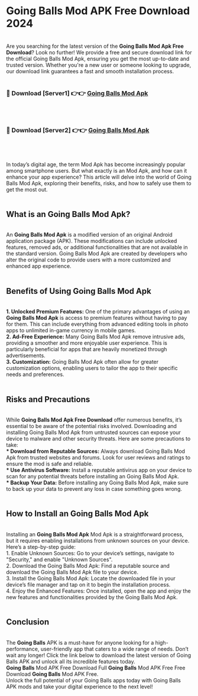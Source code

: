 # Going Balls Mod APK Free Download 2024
<br>
Are you searching for the latest version of the <strong>Going Balls Mod Apk Free Download</strong>? Look no further! We provide a free and secure download link for the official Going Balls Mod Apk, ensuring you get the most up-to-date and trusted version. Whether you're a new user or someone looking to upgrade, our download link guarantees a fast and smooth installation process.
<br>
<br>
<h3>🔴 Download [Server1] 👉👉 <a href="https://apk.modyolo.store?title=Going Balls">Going Balls Mod Apk</a></h3><br>
<br>
<h3>🔴 Download [Server2] 👉👉 <a href="https://apk.modyolo.store?title=Going Balls">Going Balls Mod Apk</a></h3><br>
<br>
<br>
In today’s digital age, the term Mod Apk has become increasingly popular among smartphone users. But what exactly is an Mod Apk, and how can it enhance your app experience? This article will delve into the world of Going Balls Mod Apk, exploring their benefits, risks, and how to safely use them to get the most out.
<br>
<br>
<h2>What is an Going Balls Mod Apk?</h2>
<br>
An <strong>Going Balls Mod Apk</strong> is a modified version of an original Android application package (APK). These modifications can include unlocked features, removed ads, or additional functionalities that are not available in the standard version. Going Balls Mod Apk are created by developers who alter the original code to provide users with a more customized and enhanced app experience.
<br>
<br>
<h2>Benefits of Using Going Balls Mod Apk</h2>
<br>
<strong> 1. Unlocked Premium Features:</strong> One of the primary advantages of using an <strong>Going Balls Mod Apk</strong> is access to premium features without having to pay for them. This can include everything from advanced editing tools in photo apps to unlimited in-game currency in mobile games.
<br>
<strong> 2. Ad-Free Experience:</strong> Many Going Balls Mod Apk remove intrusive ads, providing a smoother and more enjoyable user experience. This is particularly beneficial for apps that are heavily monetized through advertisements.
<br>
<strong> 3. Customization:</strong> Going Balls Mod Apk often allow for greater customization options, enabling users to tailor the app to their specific needs and preferences.
<br>
<br>
<h2>Risks and Precautions</h2>
<br>
While <strong>Going Balls Mod Apk Free Download</strong> offer numerous benefits, it’s essential to be aware of the potential risks involved. Downloading and installing Going Balls Mod Apk from untrusted sources can expose your device to malware and other security threats. Here are some precautions to take:
<br>
<strong> * Download from Reputable Sources:</strong> Always download Going Balls Mod Apk from trusted websites and forums. Look for user reviews and ratings to ensure the mod is safe and reliable.
<br>
<strong> * Use Antivirus Software:</strong> Install a reputable antivirus app on your device to scan for any potential threats before installing an Going Balls Mod Apk.
<br>
<strong> * Backup Your Data:</strong> Before installing any Going Balls Mod Apk, make sure to back up your data to prevent any loss in case something goes wrong.
<br>
<br>
<h2>How to Install an Going Balls Mod Apk</h2>
<br>
Installing an <strong>Going Balls Mod Apk</strong> Mod Apk is a straightforward process, but it requires enabling installations from unknown sources on your device. Here’s a step-by-step guide:
<br>
 1. Enable Unknown Sources: Go to your device’s settings, navigate to "Security," and enable "Unknown Sources".
<br>
 2. Download the Going Balls Mod Apk: Find a reputable source and download the Going Balls Mod Apk file to your device.
<br>
 3. Install the Going Balls Mod Apk: Locate the downloaded file in your device’s file manager and tap on it to begin the installation process.
<br>
 4. Enjoy the Enhanced Features: Once installed, open the app and enjoy the new features and functionalities provided by the Going Balls Mod Apk.
<br>
<br>
<h2><strong>Conclusion</strong></h2>
<br>
The <strong>Going Balls</strong> APK is a must-have for anyone looking for a high-performance, user-friendly app that caters to a wide range of needs. Don’t wait any longer! Click the link below to download the latest version of Going Balls APK and unlock all its incredible features today.
<br>
<strong>Going Balls</strong> Mod APK Free Download Full <strong>Going Balls</strong> Mod APK Free Free Download <strong>Going Balls</strong> Mod APK Free.
<br>
Unlock the full potential of your Going Balls apps today with Going Balls APK mods and take your digital experience to the next level!

